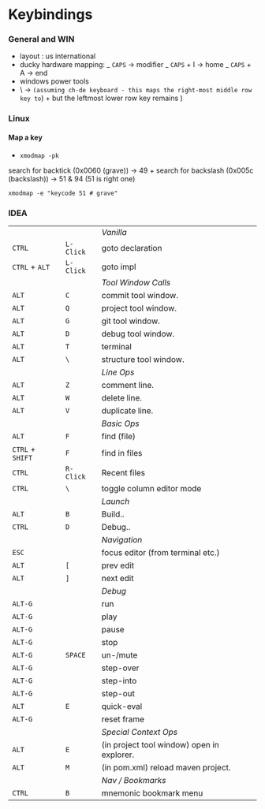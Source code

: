 # Keybindings

### General and WIN

* layout : us international
* ducky hardware mapping:
  _ `CAPS` -> modifier
  _ `CAPS` + I -> home
  _ `CAPS` + A -> end
* windows power tools
* \ -> ` (assuming ch-de keyboard - this maps the right-most middle row key to `) +
  but the leftmost lower row key remains \)

### Linux

#### Map a key

* `xmodmap -pk`

search for backtick (0x0060 (grave)) -> 49 +
search for backslash (0x005c (backslash)) -> 51 & 94 (51 is right one)

`xmodmap -e "keycode 51 # grave"`

### IDEA

|                  |           |                                            |
|------------------|-----------|--------------------------------------------|
|                  |           | _Vanilla_                                  |
| `CTRL`           | `L-Click` | goto declaration                           |
| `CTRL` + `ALT`   | `L-Click` | goto impl                                  |
|                  |           | _Tool Window Calls_                        |
| `ALT`            | `C`       | commit tool window.                        |
| `ALT`            | `Q`       | project tool window.                       |
| `ALT`            | `G`       | git tool window.                           |
| `ALT`            | `D`       | debug tool window.                         |
| `ALT`            | `T`       | terminal                                   |
| `ALT`            | `\`       | structure tool window.                     |
|                  |           | _Line Ops_                                 |
| `ALT`            | `Z`       | comment line.                              |
| `ALT`            | `W`       | delete line.                               |
| `ALT`            | `V`       | duplicate line.                            |
|                  |           | _Basic Ops_                                |
| `ALT`            | `F`       | find (file)                                |
| `CTRL` + `SHIFT` | `F`       | find in files                              |
| `CTRL`           | `R-Click` | Recent files                               |
| `CTRL`           | `\`       | toggle column editor mode                  |
|                  |           | _Launch_                                   |
| `ALT`            | `B`       | Build..                                    |
| `CTRL`           | `D`       | Debug..                                    |
|                  |           | _Navigation_                               |
| `ESC`            |           | focus editor (from terminal etc.)          |
| `ALT`            | `[`       | prev edit                                  |
| `ALT`            | `]`       | next edit                                  |
|                  |           | _Debug_                                    |
| `ALT-G`          |           | run                                        |
| `ALT-G`          |           | play                                       |
| `ALT-G`          |           | pause                                      |
| `ALT-G`          |           | stop                                       |
| `ALT-G`          | `SPACE`   | un-/mute                                   |
| `ALT-G`          |           | step-over                                  |
| `ALT-G`          |           | step-into                                  |
| `ALT-G`          |           | step-out                                   |
| `ALT`            | `E`       | quick-eval                                 |
| `ALT-G`          |           | reset frame                                |
|                  |           | _Special Context Ops_                      |
| `ALT`            | `E`       | (in project tool window) open in explorer. |
| `ALT`            | `M`       | (in pom.xml) reload maven project.         |
|                  |           | _Nav / Bookmarks_                          |
| `CTRL`           | `B`       | mnemonic bookmark menu                     |
